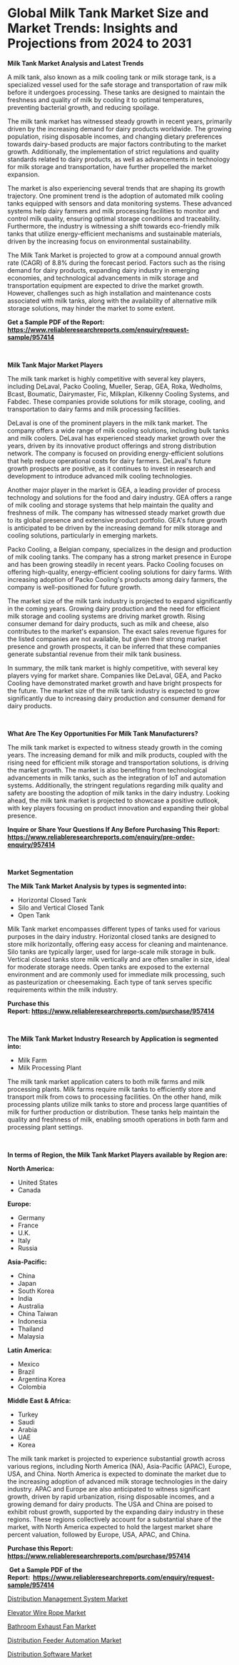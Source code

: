 <p><h1>Global Milk Tank Market Size and Market Trends: Insights and Projections from 2024 to 2031</h1></p><p><strong>Milk Tank Market Analysis and Latest Trends</strong></p>
<p><p>A milk tank, also known as a milk cooling tank or milk storage tank, is a specialized vessel used for the safe storage and transportation of raw milk before it undergoes processing. These tanks are designed to maintain the freshness and quality of milk by cooling it to optimal temperatures, preventing bacterial growth, and reducing spoilage.</p><p>The milk tank market has witnessed steady growth in recent years, primarily driven by the increasing demand for dairy products worldwide. The growing population, rising disposable incomes, and changing dietary preferences towards dairy-based products are major factors contributing to the market growth. Additionally, the implementation of strict regulations and quality standards related to dairy products, as well as advancements in technology for milk storage and transportation, have further propelled the market expansion.</p><p>The market is also experiencing several trends that are shaping its growth trajectory. One prominent trend is the adoption of automated milk cooling tanks equipped with sensors and data monitoring systems. These advanced systems help dairy farmers and milk processing facilities to monitor and control milk quality, ensuring optimal storage conditions and traceability. Furthermore, the industry is witnessing a shift towards eco-friendly milk tanks that utilize energy-efficient mechanisms and sustainable materials, driven by the increasing focus on environmental sustainability.</p><p>The Milk Tank Market is projected to grow at a compound annual growth rate (CAGR) of 8.8% during the forecast period. Factors such as the rising demand for dairy products, expanding dairy industry in emerging economies, and technological advancements in milk storage and transportation equipment are expected to drive the market growth. However, challenges such as high installation and maintenance costs associated with milk tanks, along with the availability of alternative milk storage solutions, may hinder the market to some extent.</p></p>
<p><strong>Get a Sample PDF of the Report:&nbsp; <a href="https://www.reliableresearchreports.com/enquiry/request-sample/957414">https://www.reliableresearchreports.com/enquiry/request-sample/957414</a></strong></p>
<p>&nbsp;</p>
<p><strong>Milk Tank Major Market Players</strong></p>
<p><p>The milk tank market is highly competitive with several key players, including DeLaval, Packo Cooling, Mueller, Serap, GEA, Roka, Wedholms, Bcast, Boumatic, Dairymaster, Fic, Milkplan, Kilkenny Cooling Systems, and Fabdec. These companies provide solutions for milk storage, cooling, and transportation to dairy farms and milk processing facilities.</p><p>DeLaval is one of the prominent players in the milk tank market. The company offers a wide range of milk cooling solutions, including bulk tanks and milk coolers. DeLaval has experienced steady market growth over the years, driven by its innovative product offerings and strong distribution network. The company is focused on providing energy-efficient solutions that help reduce operational costs for dairy farmers. DeLaval's future growth prospects are positive, as it continues to invest in research and development to introduce advanced milk cooling technologies.</p><p>Another major player in the market is GEA, a leading provider of process technology and solutions for the food and dairy industry. GEA offers a range of milk cooling and storage systems that help maintain the quality and freshness of milk. The company has witnessed steady market growth due to its global presence and extensive product portfolio. GEA's future growth is anticipated to be driven by the increasing demand for milk storage and cooling solutions, particularly in emerging markets.</p><p>Packo Cooling, a Belgian company, specializes in the design and production of milk cooling tanks. The company has a strong market presence in Europe and has been growing steadily in recent years. Packo Cooling focuses on offering high-quality, energy-efficient cooling solutions for dairy farms. With increasing adoption of Packo Cooling's products among dairy farmers, the company is well-positioned for future growth.</p><p>The market size of the milk tank industry is projected to expand significantly in the coming years. Growing dairy production and the need for efficient milk storage and cooling systems are driving market growth. Rising consumer demand for dairy products, such as milk and cheese, also contributes to the market's expansion. The exact sales revenue figures for the listed companies are not available, but given their strong market presence and growth prospects, it can be inferred that these companies generate substantial revenue from their milk tank business.</p><p>In summary, the milk tank market is highly competitive, with several key players vying for market share. Companies like DeLaval, GEA, and Packo Cooling have demonstrated market growth and have bright prospects for the future. The market size of the milk tank industry is expected to grow significantly due to increasing dairy production and consumer demand for dairy products.</p></p>
<p>&nbsp;</p>
<p><strong>What Are The Key Opportunities For Milk Tank Manufacturers?</strong></p>
<p><p>The milk tank market is expected to witness steady growth in the coming years. The increasing demand for milk and milk products, coupled with the rising need for efficient milk storage and transportation solutions, is driving the market growth. The market is also benefiting from technological advancements in milk tanks, such as the integration of IoT and automation systems. Additionally, the stringent regulations regarding milk quality and safety are boosting the adoption of milk tanks in the dairy industry. Looking ahead, the milk tank market is projected to showcase a positive outlook, with key players focusing on product innovation and expanding their global presence.</p></p>
<p><strong>Inquire or Share Your Questions If Any Before Purchasing This Report: <a href="https://www.reliableresearchreports.com/enquiry/pre-order-enquiry/957414">https://www.reliableresearchreports.com/enquiry/pre-order-enquiry/957414</a></strong></p>
<p>&nbsp;</p>
<p><strong>Market Segmentation</strong></p>
<p><strong>The Milk Tank Market Analysis by types is segmented into:</strong></p>
<p><ul><li>Horizontal Closed Tank</li><li>Silo and Vertical Closed Tank</li><li>Open Tank</li></ul></p>
<p><p>Milk Tank market encompasses different types of tanks used for various purposes in the dairy industry. Horizontal closed tanks are designed to store milk horizontally, offering easy access for cleaning and maintenance. Silo tanks are typically larger, used for large-scale milk storage in bulk. Vertical closed tanks store milk vertically and are often smaller in size, ideal for moderate storage needs. Open tanks are exposed to the external environment and are commonly used for immediate milk processing, such as pasteurization or cheesemaking. Each type of tank serves specific requirements within the milk industry.</p></p>
<p><strong>Purchase this Report:&nbsp;<a href="https://www.reliableresearchreports.com/purchase/957414">https://www.reliableresearchreports.com/purchase/957414</a></strong></p>
<p>&nbsp;</p>
<p><strong>The Milk Tank Market Industry Research by Application is segmented into:</strong></p>
<p><ul><li>Milk Farm</li><li>Milk Processing Plant</li></ul></p>
<p><p>The milk tank market application caters to both milk farms and milk processing plants. Milk farms require milk tanks to efficiently store and transport milk from cows to processing facilities. On the other hand, milk processing plants utilize milk tanks to store and process large quantities of milk for further production or distribution. These tanks help maintain the quality and freshness of milk, enabling smooth operations in both farm and processing plant settings.</p></p>
<p>&nbsp;</p>
<p><strong>In terms of Region, the Milk Tank Market Players available by Region are:</strong></p>
<p>
    <p> <strong> North America: </strong>
        <ul>
            <li>United States</li>
            <li>Canada</li>
        </ul>
        </p> 
    <p> <strong> Europe: </strong>
        <ul>
            <li>Germany</li>
            <li>France</li>
            <li>U.K.</li>
            <li>Italy</li>
            <li>Russia</li>
        </ul>
        </p> 
    <p> <strong> Asia-Pacific: </strong>
        <ul>
            <li>China</li>
            <li>Japan</li>
            <li>South Korea</li>
            <li>India</li>
            <li>Australia</li>
            <li>China Taiwan</li>
            <li>Indonesia</li>
            <li>Thailand</li>
            <li>Malaysia</li>
        </ul>
        </p> 
    <p> <strong> Latin America: </strong>
        <ul>
            <li>Mexico</li>
            <li>Brazil</li>
            <li>Argentina Korea</li>
            <li>Colombia</li>
        </ul>
        </p> 
    <p> <strong> Middle East & Africa: </strong>
        <ul>
            <li>Turkey</li>
            <li>Saudi</li>
            <li>Arabia</li>
            <li>UAE</li>
            <li>Korea</li>
        </ul>
    </p>
    </p>
<p><p>The milk tank market is projected to experience substantial growth across various regions, including North America (NA), Asia-Pacific (APAC), Europe, USA, and China. North America is expected to dominate the market due to the increasing adoption of advanced milk storage technologies in the dairy industry. APAC and Europe are also anticipated to witness significant growth, driven by rapid urbanization, rising disposable incomes, and a growing demand for dairy products. The USA and China are poised to exhibit robust growth, supported by the expanding dairy industry in these regions. These regions collectively account for a substantial share of the market, with North America expected to hold the largest market share percent valuation, followed by Europe, USA, APAC, and China.</p></p>
<p><strong>Purchase this Report: <a href="https://www.reliableresearchreports.com/purchase/957414">https://www.reliableresearchreports.com/purchase/957414</a></strong></p>
<p>&nbsp;<strong>Get a Sample PDF of the Report:&nbsp;&nbsp;<a href="https://www.reliableresearchreports.com/enquiry/request-sample/957414">https://www.reliableresearchreports.com/enquiry/request-sample/957414</a></strong></p>
<p><strong></strong></p>
<p><p><a href="https://medium.com/@christinegreen87/decoding-distribution-management-system-market-metrics-market-share-trends-and-growth-patterns-98a80411cfa6">Distribution Management System Market</a></p><p><a href="https://github.com/rahu1505/Market-Research-Report-List-2/blob/main/elevator-wire-rope-market.md">Elevator Wire Rope Market</a></p><p><a href="https://github.com/rahu1502/Market-Research-Report-List-2/blob/main/bathroom-exhaust-fan-market.md">Bathroom Exhaust Fan Market</a></p><p><a href="https://medium.com/p/48e16137660e/edit">Distribution Feeder Automation Market</a></p><p><a href="https://medium.com/@christinegreen87/distribution-software-market-the-key-to-successful-business-strategy-forecast-till-2030-16e8fdaeab26">Distribution Software Market</a></p></p>